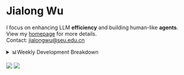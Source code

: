 #  Jialong Wu

I focus on enhancing LLM **efficiency** and building human-like **agents**.<br>
View my [homepage](https://callanwu.github.io/) for more details. <br>
Contact: jialongwu@seu.edu.cn

<details><summary>📊Weekly Development Breakdown</summary>

<!--START_SECTION:waka-->

```txt
From: 10 March 2025 - To: 17 March 2025

Total Time: 21 hrs 43 mins

Python       18 hrs 12 mins  █████████████████████░░░░   83.81 %
Other        1 hr 49 mins    ██░░░░░░░░░░░░░░░░░░░░░░░   08.44 %
JSON         1 hr 12 mins    █▒░░░░░░░░░░░░░░░░░░░░░░░   05.59 %
Bash         21 mins         ▒░░░░░░░░░░░░░░░░░░░░░░░░   01.64 %
Markdown     5 mins          ░░░░░░░░░░░░░░░░░░░░░░░░░   00.40 %
```

<!--END_SECTION:waka-->

[![wakatime](https://wakatime.com/badge/user/c6720b29-9431-4a60-bc9d-e1fb2b6bd65f.svg)](https://wakatime.com/@c6720b29-9431-4a60-bc9d-e1fb2b6bd65f)
</details>

[![](https://img.shields.io/badge/Google%20Scholar-4385FE.svg?&color=d6d6d6&style=flat-square&logo=google-scholar)](https://scholar.google.com/citations?user=6eg2m4YAAAAJ)
![](https://komarev.com/ghpvc/?username=callanwu)
